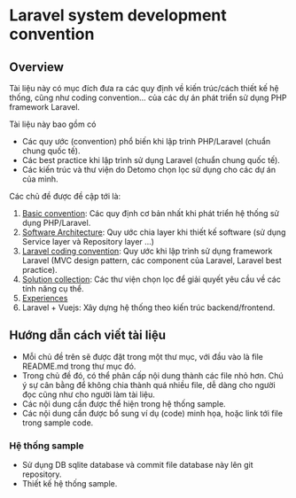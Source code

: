 # Laravel system development convention

## Overview

Tài liệu này có mục đích đưa ra các quy định về kiến trúc/cách thiết kế hệ thống, cũng như coding convention… của các dự án phát triển sử dụng PHP framework Laravel.

Tài liệu này bao gồm có
* Các quy ước (convention) phổ biến khi lập trình PHP/Laravel (chuẩn chung quốc tế).
* Các best practice khi lập trình sử dụng Laravel (chuẩn chung quốc tế).
* Các kiến trúc và thư viện do Detomo chọn lọc sử dụng cho các dự án của mình.

Các chủ đề được đề cập tới là:
1. [Basic convention](docs/Basic/README.md): Các quy định cơ bản nhất khi phát triển hệ thống sử dụng PHP/Laravel.
2. [Software Architecture](docs/SoftwareArchitecture/SoftwareArchitecture.md): Quy ước chia layer khi thiết kế software (sử dụng Service layer và Repository layer ...)
3. [Laravel coding convention](docs/LaravelCodingConvention/README.md): Quy ước khi lập trình sử dụng framework Laravel (MVC design pattern, các component của Laravel, Laravel best practice).
4. [Solution collection](docs/Solutions/README.md): Các thư viện chọn lọc để giải quyết yêu cầu về các tính năng cụ thể.
5. [Experiences](docs/Experience/README.md)
6. Laravel + Vuejs: Xây dựng hệ thống theo kiến trúc backend/frontend.

## Hướng dẫn cách viết tài liệu

* Mỗi chủ đề trên sẽ được đặt trong một thư mục, với đầu vào là file README.md trong thư mục đó.
* Trong chủ đề đó, có thể phân cấp nội dung thành các file nhỏ hơn. Chú ý sự cân bằng để không chia thành quá nhiều file, dễ dàng cho người đọc cũng như cho người làm tài liệu.
* Các nội dung cần được thể hiện trong hệ thống sample.
* Các nội dung cần được bổ sung ví dụ (code) minh họa, hoặc link tới file trong sample code.

### Hệ thống sample

* Sử dụng DB sqlite database và commit file database này lên git repository.
* Thiết kế hệ thống sample.